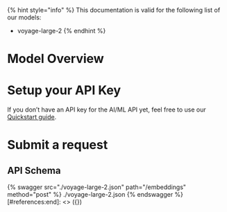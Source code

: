 [#references:start]: <> ({ "template": "openapi" })
{% hint style="info" %}
This documentation is valid for the following list of our models:
* voyage-large-2
{% endhint %}

# Model Overview


# Setup your API Key
If you don’t have an API key for the AI/ML API yet, feel free to use our [Quickstart guide](https://docs.aimlapi.com/quickstart/setting-up).

# Submit a request
## API Schema
{% swagger src="./voyage-large-2.json" path="/embeddings" method="post" %}
./voyage-large-2.json
{% endswagger %}
[#references:end]: <> ({})